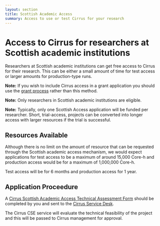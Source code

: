 ```yaml
---
layout: section
title: Scottish Academic Access
summary: Access to use or test Cirrus for your research
---
```


Access to Cirrus for researchers at Scottish academic institutions
==================================================================

Researchers at Scottish academic institutions can get free access to Cirrus for 
their research. This can be either a small amount of time for test access or 
larger amounts for production-type runs.

**Note:** If you wish to include Cirrus access in a grant application you should 
use the [grant process](grant.html) rather than this method.

**Note:** Only researchers in Scottish academic institutions are eligible.

**Note:** Typically, only one Scottish Access application will be funded per 
researcher. Short, trial-access, projects can be converted into longer access
with larger resources if the trial is successful.

Resources Available
-------------------

Although there is no limit on the amount of resource that can be requested through the
Scottish academic access mechanism, we would expect applications for test access to be
a maximum of around 15,000 Core-h and production access would be for a maximum of 
1,000,000 Core-h. 

Test access will be for 6 months and production access for 1 year.

Application Proceedure
----------------------

A [Cirrus Scottish Academic Access Technical Assessment Form](ta/Cirrus-TA-ScotAccess-form.docx)
should be completed by you and sent to the [Cirrus Service Desk](/support/).

The Cirrus CSE service will evaluate the technical feasibility of the project and this will
be passed to Cirrus management for approval.

